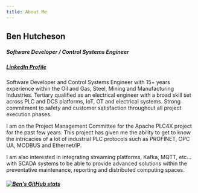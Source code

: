 ```yaml
---
title: About Me
---
```


## Ben Hutcheson
##### Software Developer / Control Systems Engineer
##### [LinkedIn Profile](https://www.linkedin.com/in/ben-hutcheson-547885102/)

Software Developer and Control Systems Engineer with 15+ years experience 
within the Oil and Gas, Steel, Mining and Manufacturing Industries. 
Tertiary qualified as an electrical engineer with a broad skill set across 
PLC and DCS platforms, IoT, OT and electrical systems. 
Strong commitment to safety and customer satisfaction throughout all 
project execution phases.

I am on the Project Management Committee for the Apache PLC4X project for the 
past few years. This project has given me the ability to get to know the intricacies
of a lot of industrial PLC protocols such as PROFINET, OPC UA, MODBUS and Ethernet/IP.

I am also interested in integrating streaming platforms, Kafka, MQTT, etc... 
with SCADA systems to be able to provide advanced solutions within the preventative 
maintenance, reporting and distributed computing spaces. 

##### [![Ben's GitHub stats](https://github-readme-stats.vercel.app/api?username=hutcheb&count_private=true&show_icons=true&include_all_commits=false&custom_title=Github%20Stats)](https://github.com/hutcheb/github-readme-stats)



